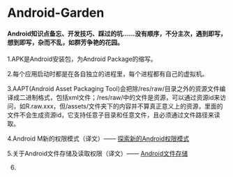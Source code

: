 # Android-Garden

#### Android知识点备忘、开发技巧、踩过的坑……没有顺序，不分主次，遇到即写，想到即写，杂而不乱，如群芳争艳的花园。

1.APK是Android安装包，为Android Package的缩写。

2.每个应用启动时都是在各自独立的进程里，每个进程都有自己的虚拟机。

3.AAPT(Android Asset Packaging Tool)会把除/res/raw/目录之外的资源文件编译成二进制格式，包括xml文件；/res/raw/中的文件是资源，可以通过资源id来访问，如R.raw.xxx，但/assets/文件夹下的内容并不算真正意义上的资源，里面的文件不会生成资源id，它支持任意子目录和任意文件，且必须通过文件路径来读取。

4.Android M新的权限模式（译文）—— [探索新的Android权限模式](http://blog.csdn.net/ahence/article/details/48156485)

5.关于Android文件存储及读取权限（译文）—— [Android文件存储](http://blog.csdn.net/ahence/article/details/47659263)

6.
